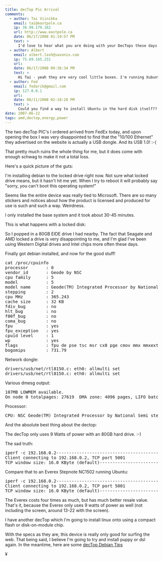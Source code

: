```yaml
---
title: decTop Pic Arrival
comments:
  - author: Tai Viinikka
    email: tai@eastpole.ca
    ip: 38.99.179.162
    url: http://www.eastpole.ca
    date: 06/17/2008 01:19:57 PM
    text: >
      I'd love to hear what you are doing with your DecTops these days. I just got one and I love the silence.<br/><br/>One additional use I am hoping will pan out is as a low-performance log server. Hopefully my firewall etc. won't need to send more than ~ 4 Mbit/s of syslog messages.
  - author: Albert
    email: albert.lash@savonix.com
    ip: 75.69.165.231
    url:
    date: 06/17/2008 09:36:34 PM
    text: >
      Hi Tai - yeah they are very cool little boxen. I'm running Xubuntu on one of mine, and the other one is in pieces, to be built again.<br/><br/>I keep getting frustrated by the lack of an ethernet port though. The USB 1.1 dongle just isn't that great. :-(
  - author: Fed
    email: fedarik@gmail.com
    ip: 127.0.0.1
    url:
    date: 08/11/2008 02:18:28 PM
    text: >
      Could you find a way to install Ubuntu in the hard disk itself??
date: 2007-06-22
tags: amd,dectop,energy,power
---
```

The two decTop PIC's I ordered arrived from FedEx today, and upon opening the box I was very disappointed to find that the "10/100 Ethernet" they advertised on the website is actually a USB dongle. And its USB 1.0! :-(

That pretty much ruins the whole thing for me, but it does come with enough schwag to make it not a total loss.

Here's a quick picture of the guts:


I'm installing debian to the locked drive right now. Not sure what locked drive means, but it hasn't hit me yet. When I try to reboot it will probably say "sorry, you can't boot this operating system!"

Seems like the entire device was really tied to Microsoft. There are so many stickers and notices about how the product is licensed and produced for use is such and such a way. Weirdness.

I only installed the base system and it took about 30-45 minutes.

This is what happens with a locked disk:


So I popped in a 80GB EIDE drive I had nearby. The fact that Seagate and AMD locked a drive is very disappointing to me, and I'm glad I've been using Western Digital drives and Intel chips more often these days.

Finally got debian installed, and now for the good stuff!

<pre>
cat /proc/cpuinfo
processor       : 0
vendor_id       : Geode by NSC
cpu family      : 5
model           : 5
model name      : Geode(TM) Integrated Processor by National Semi
stepping        : 2
cpu MHz         : 365.243
cache size      : 32 KB
fdiv_bug        : no
hlt_bug         : no
f00f_bug        : no
coma_bug        : no
fpu             : yes
fpu_exception   : yes
cpuid level     : 1
wp              : yes
flags           : fpu de pse tsc msr cx8 pge cmov mmx mmxext 3dnowext 3dnow
bogomips        : 731.79</pre>

Network dongle:

<pre>drivers/usb/net/rtl8150.c: eth0: allmulti set
drivers/usb/net/rtl8150.c: eth0: allmulti set</pre>

Various dmesg output:

<pre>107MB LOWMEM available.
On node 0 totalpages: 27619  DMA zone: 4096 pages, LIFO batch:0  Normal zone: 23523 pages, LIFO batch:3</pre>

Processor:
<pre>CPU: NSC Geode(TM) Integrated Processor by National Semi stepping 02</pre>

And the absolute best thing about the dectop:

The decTop only uses 9 Watts of power with an 80GB hard drive. :-)

The sad truth:

<pre>iperf -c 192.168.0.2------------------------------------------------------------
Client connecting to 192.168.0.2, TCP port 5001
TCP window size: 16.0 KByte (default)------------------------------------------------------------[  3] local 192.168.0.189 port 4055 connected with 192.168.0.2 port 5001[  3]  0.0-10.0 sec  4.38 MBytes  3.67 Mbits/sec</pre>

Compare that to an Everex Stepnote NC1502 running Ubuntu:

<pre>iperf -c 192.168.0.2------------------------------------------------------------
Client connecting to 192.168.0.2, TCP port 5001
TCP window size: 16.0 KByte (default)------------------------------------------------------------[  3] local 192.168.0.186 port 59190 connected with 192.168.0.2 port 5001[  3]  0.0-10.0 sec    102 MBytes  85.7 Mbits/sec</pre>

The Everex costs four times as much, but has much better resale value. That's it, because the Everex only uses 9 watts of power as well (not including the screen, around 13-22 with the screen).

I have another decTop which I'm going to install linux onto using a compact flash or disk-on-module chip.

With the specs as they are, this device is really only good for surfing the web. That being said, I believe I'm going to try and install puppy or dsl again. In the meantime, here are some <a href="http://www.docunext.com/blog/2007/06/dectop-debian-tips.html">decTop Debian Tips</a>

¥

